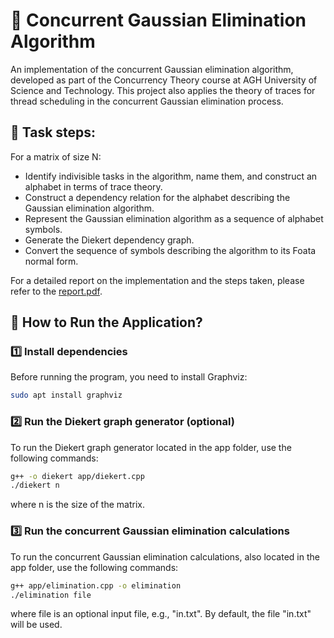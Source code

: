 # 🔄 Сoncurrent Gaussian Elimination Algorithm
An implementation of the concurrent Gaussian elimination algorithm, developed as part of the Concurrency Theory course at AGH University of Science and Technology. This project also applies the theory of traces for thread scheduling in the concurrent Gaussian elimination process.

## 🔢 Task steps:
For a matrix of size N:
- Identify indivisible tasks in the algorithm, name them, and construct an alphabet in terms of trace theory.
- Construct a dependency relation for the alphabet describing the Gaussian elimination algorithm.
- Represent the Gaussian elimination algorithm as a sequence of alphabet symbols.
- Generate the Diekert dependency graph.
- Convert the sequence of symbols describing the algorithm to its Foata normal form.

For a detailed report on the implementation and the steps taken, please refer to the [report.pdf](task/report.pdf).

## 🚀 How to Run the Application?

### 1️⃣ Install dependencies
Before running the program, you need to install Graphviz:
```bash
sudo apt install graphviz
```

### 2️⃣ Run the Diekert graph generator (optional)
To run the Diekert graph generator located in the app folder, use the following commands:
```bash
g++ -o diekert app/diekert.cpp
./diekert n
```
where n is the size of the matrix.

### 3️⃣ Run the concurrent Gaussian elimination calculations
To run the concurrent Gaussian elimination calculations, also located in the app folder, use the following commands:
```bash
g++ app/elimination.cpp -o elimination
./elimination file
```
where file is an optional input file, e.g., "in.txt". By default, the file "in.txt" will be used.
